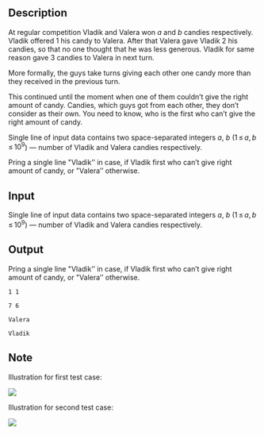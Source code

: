 ## Description

<div><p>At regular competition Vladik and Valera won <span class="tex-span"><i>a</i></span> and <span class="tex-span"><i>b</i></span> candies respectively. Vladik offered <span class="tex-span">1</span> his candy to Valera. After that Valera gave Vladik <span class="tex-span">2</span> his candies, so that no one thought that he was less generous. Vladik for same reason gave <span class="tex-span">3</span> candies to Valera in next turn.</p><p>More formally, the guys take turns giving each other one candy more than they received in the previous turn.</p><p>This continued until the moment when one of them couldn’t give the right amount of candy. Candies, which guys got from each other, they <span class="tex-font-style-bf">don’t consider as their own</span>. You need to know, who is the first who can’t give the right amount of candy.</p></div><div class="input-specification"><p>Single line of input data contains two space-separated integers <span class="tex-span"><i>a</i></span>, <span class="tex-span"><i>b</i></span> (<span class="tex-span">1 ≤ <i>a</i>, <i>b</i> ≤ 10<sup class="upper-index">9</sup></span>) — number of Vladik and Valera candies respectively.</p></div><div class="output-specification"><p>Pring a single line "<span class="tex-font-style-tt">Vladik</span>’’ in case, if Vladik first who can’t give right amount of candy, or "<span class="tex-font-style-tt">Valera</span>’’ otherwise.</p></div>

## Input

<p>Single line of input data contains two space-separated integers <span class="tex-span"><i>a</i></span>, <span class="tex-span"><i>b</i></span> (<span class="tex-span">1 ≤ <i>a</i>, <i>b</i> ≤ 10<sup class="upper-index">9</sup></span>) — number of Vladik and Valera candies respectively.</p>

## Output

<p>Pring a single line "<span class="tex-font-style-tt">Vladik</span>’’ in case, if Vladik first who can’t give right amount of candy, or "<span class="tex-font-style-tt">Valera</span>’’ otherwise.</p>





```input1
1 1

```




```input2
7 6

```




```output1
Valera

```




```output2
Vladik

```



## Note

<p>Illustration for first test case:</p><p><img class="tex-graphics" src="file://YFy1ijsQ.png" style="max-width: 100.0%;max-height: 100.0%;"></p><p>Illustration for second test case:</p><p><img class="tex-graphics" src="file://yvick0vh.png" style="max-width: 100.0%;max-height: 100.0%;"></p>
